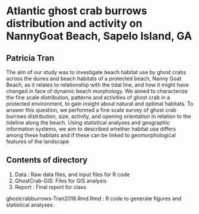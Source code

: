 # Atlantic ghost crab burrows distribution and activity on NannyGoat Beach, Sapelo Island, GA
## Patricia Tran

The aim of our study was to investigate beach habitat use by ghost crabs across the dunes and beach habitats of a protected beach, Nanny Goat Beach, as it relates to relationship with the tidal line, and how it might have changed in face of dynamic beach morphology. We aimed to characterize the fine scale distribution, patterns and activities of ghost crab in a protected environment, to gain insight about natural and optimal habitats. To answer this question, we performed a fine scale survey of ghost crab burrows distribution, size, activity, and opening orientation in relation to the tideline along the beach. Using statistical analyses and geographic information systems, we aim to described whether habitat use differs among these habitats and if these can be linked to geomorphological features of the landscape

## Contents of directory
1. Data : Raw data files, and input files for R code
2. GhostCrab-GIS: Files for GIS analysis
3. Report : Final report for class

ghostcrabburrows-Tran2018.Rmd.Rmd : R code to generate figures and statistical analyses.
